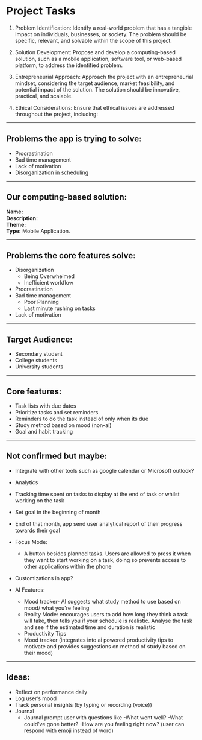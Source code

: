 # Project Tasks

1. Problem Identification: Identify a real-world problem that has a tangible impact on individuals, businesses, or society. The problem should be specific, relevant, and solvable within the scope of this project.

2. Solution Development: Propose and develop a computing-based solution, such as a mobile application, software tool, or web-based platform, to address the identified problem.

3. Entrepreneurial Approach: Approach the project with an entrepreneurial mindset, considering the target audience, market feasibility, and potential impact of the solution. The solution should be innovative, practical, and scalable.

4. Ethical Considerations: Ensure that ethical issues are addressed throughout the project, including: 

---

## Problems the app is trying to solve:

- Procrastination
- Bad time management
- Lack of motivation
- Disorganization in scheduling

---

## Our computing-based solution:

**Name:**  
**Description:**  
**Theme:**  
**Type:** Mobile Application.

---

## Problems the core features solve:

- Disorganization
  - Being Overwhelmed
  - Inefficient workflow
- Procrastination
- Bad time management
  - Poor Planning
  - Last minute rushing on tasks
- Lack of motivation

---

## Target Audience:

- Secondary student  
- College students  
- University students

---

## Core features:

- Task lists with due dates
- Prioritize tasks and set reminders
- Reminders to do the task instead of only when its due
- Study method based on mood (non-ai)
- Goal and habit tracking

---

## Not confirmed but maybe:

- Integrate with other tools such as google calendar or Microsoft outlook?
- Analytics
- Tracking time spent on tasks to display at the end of task or whilst working on the task
- Set goal in the beginning of month
- End of that month, app send user analytical report of their progress towards their goal
- Focus Mode:
  - A button besides planned tasks. Users are allowed to press it when they want to start working on a task, doing so prevents access to other applications within the phone
- Customizations in app?
- AI Features:

  - Mood tracker- AI suggests what study method to use based on mood/ what you're feeling
  - Reality Mode: encourages users to add how long they think a task will take, then tells you if your schedule is realistic. Analyse the task and see if the estimated time and duration is realistic
  - Productivity Tips
  - Mood tracker (integrates into ai powered productivity tips to motivate and provides suggestions on method of study based on their mood)

---

## Ideas:

- Reflect on performance daily
- Log user’s mood
- Track personal insights (by typing or recording (voice))
- Journal
  - Journal prompt user with questions like 
  -What went well? 
  -What could’ve gone better? 
  -How are you feeling right now? (user can respond with emoji instead of word) 